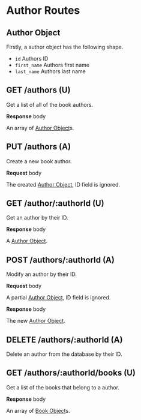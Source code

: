 # Author Routes

## Author Object

Firstly, a author object has the following shape.

-   `id` Authors ID
-   `first_name` Authors first name
-   `last_name` Authors last name

## GET /authors (U)

Get a list of all of the book authors.

**Response** body

An array of [Author Object](#author-object)s.

## PUT /authors (A)

Create a new book author.

**Request** body

The created [Author Object](#author-object), ID field is ignored.

## GET /author/:authorId (U)

Get an author by their ID.

**Response** body

A [Author Object](#author-object).

## POST /authors/:authorId (A)

Modify an author by their ID.

**Request** body

A partial [Author Object](#author-object), ID field is ignored.

**Response** body

The new [Author Object](#author-object).

## DELETE /authors/:authorId (A)

Delete an author from the database by their ID.

## GET /authors/:authorId/books (U)

Get a list of the books that belong to a author.

**Response** body

An array of [Book Object](docs/AUTHOR_ROUTES#book-object)s.
